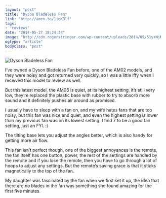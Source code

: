 ```yaml
---
layout: "post"
title: "Dyson Bladeless Fan"
link: "http://amzn.to/1ioK9lf"
tags: 
- "reviews"
date: "2014-05-27 18:24:34"
image: "http://cdn.rogerstringer.com/wp-content/uploads/2014/05/51y+NjMceIL._SL1500_-e1401215219312.jpg"
ogtype: "article"
bodyclass: "post"
---
```


![Dyson Bladeless Fan](http://cdn.rogerstringer.com/wp-content/uploads/2014/05/51y+NjMceIL._SL1500_-e1401215219312.jpg "Dyson Bladeless Fan")

I’ve owned a Dyson Bladeless Fan before, one of the AM02 models, and they were noisy and got returned very quickly, so I was a little iffy when I received this model to review as well.

But this latest model, the AM06 is quiet, at its highest setting, it’s still very low, they’re replaced the plastic base with rubber to try to absorb more sound and it definitely pushes air around as promised.

I usually have to sleep with a fan on, and my wife hates fans that are too noisy, but this fan was nice and quiet, and even the highest setting is lower than my previous fan was on its lowest setting. I find 7 to be a good fan setting, just an FYI. :)

The tilting base lets you adjust the angles better, which is also handy for getting more air flow.

This fan isn’t perfect though, one of the biggest annoyances is the remote, the fan itself has one button, power, the rest of the settings are handled by the remote and if you lose the remote, then you have to go through a lot of hoops to adjust any settings. But the remote’s saving grace is that it sticks magnetically to the top of the fan.

My daughter was fascinated by the fan when we first set it up, the idea that there are no blades in the fan was something she found amazing for the first five minutes.